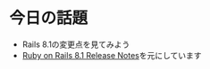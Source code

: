 # 今日の話題

* Rails 8.1の変更点を見てみよう
* [Ruby on Rails 8\.1 Release Notes](https://edgeguides.rubyonrails.org/8_1_release_notes.html)を元にしています
